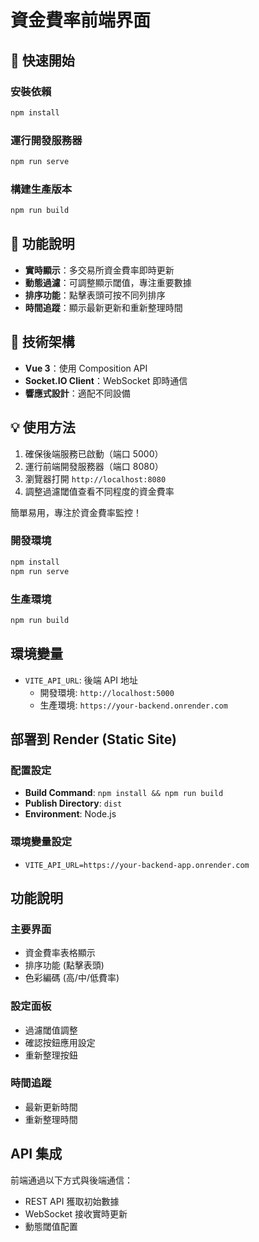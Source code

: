 # 資金費率前端界面

## 🚀 快速開始

### 安裝依賴
```bash
npm install
```

### 運行開發服務器
```bash
npm run serve
```

### 構建生產版本
```bash
npm run build
```

## 📖 功能說明

- **實時顯示**：多交易所資金費率即時更新
- **動態過濾**：可調整顯示閾值，專注重要數據
- **排序功能**：點擊表頭可按不同列排序
- **時間追蹤**：顯示最新更新和重新整理時間

## 🔧 技術架構

- **Vue 3**：使用 Composition API
- **Socket.IO Client**：WebSocket 即時通信
- **響應式設計**：適配不同設備

## 💡 使用方法

1. 確保後端服務已啟動（端口 5000）
2. 運行前端開發服務器（端口 8080）
3. 瀏覽器打開 `http://localhost:8080`
4. 調整過濾閾值查看不同程度的資金費率

簡單易用，專注於資金費率監控！

### 開發環境
```bash
npm install
npm run serve
```

### 生產環境
```bash
npm run build
```

## 環境變量

- `VITE_API_URL`: 後端 API 地址
  - 開發環境: `http://localhost:5000`
  - 生產環境: `https://your-backend.onrender.com`

## 部署到 Render (Static Site)

### 配置設定

- **Build Command**: `npm install && npm run build`
- **Publish Directory**: `dist`
- **Environment**: Node.js

### 環境變量設定

- `VITE_API_URL=https://your-backend-app.onrender.com`

## 功能說明

### 主要界面
- 資金費率表格顯示
- 排序功能 (點擊表頭)
- 色彩編碼 (高/中/低費率)

### 設定面板
- 過濾閾值調整
- 確認按鈕應用設定
- 重新整理按鈕

### 時間追蹤
- 最新更新時間
- 重新整理時間

## API 集成

前端通過以下方式與後端通信：
- REST API 獲取初始數據
- WebSocket 接收實時更新
- 動態閾值配置
